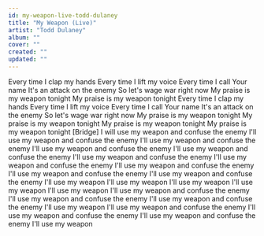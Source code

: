 ```yaml
---
id: my-weapon-live-todd-dulaney
title: "My Weapon (Live)"
artist: "Todd Dulaney"
album: ""
cover: ""
created: ""
updated: ""
---
```


Every time I clap my hands
Every time I lift my voice
Every time I call Your name
It's an attack on the enemy
So let's wage war right now
My praise is my weapon tonight
My praise is my weapon tonight
Every time I clap my hands
Every time I lift my voice
Every time I call Your name
It's an attack on the enemy
So let's wage war right now
My praise is my weapon tonight
My praise is my weapon tonight
My praise is my weapon tonight
My praise is my weapon tonight
[Bridge]
I will use my weapon and confuse the enemy
I'll use my weapon and confuse the enemy
I'll use my weapon and confuse the enemy
I'll use my weapon and confuse the enemy
I'll use my weapon and confuse the enemy
I'll use my weapon and confuse the enemy
I'll use my weapon and confuse the enemy
I'll use my weapon and confuse the enemy
I'll use my weapon and confuse the enemy
I'll use my weapon and confuse the enemy
I'll use my weapon
I'll use my weapon
I'll use my weapon
I'll use my weapon
I'll use my weapon
I'll use my weapon and confuse the enemy
I'll use my weapon and confuse the enemy
I'll use my weapon and confuse the enemy
I'll use my weapon
I'll use my weapon and confuse the enemy
I'll use my weapon and confuse the enemy
I'll use my weapon and confuse the enemy
I'll use my weapon